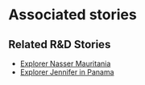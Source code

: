 # Associated stories

<!-- !!DO NOT REMOVE!! start autogenerated hyperlinks -->
## Related R&D Stories
- [Explorer Nasser Mauritania](/RnD-Archive/stories/?doc=R_Explorers_MRT)
- [Explorer Jennifer in Panama](/RnD-Archive/stories/?doc=R_Explorers_PAN)
<!-- !!DO NOT REMOVE!! end autogenerated hyperlinks -->